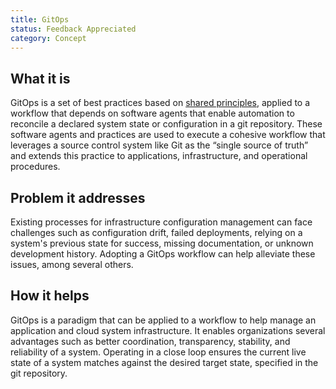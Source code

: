 ```yaml
---
title: GitOps
status: Feedback Appreciated
category: Concept
---
```


## What it is

GitOps is a set of best practices based on [shared principles](https://opengitops.dev/), applied to a workflow that depends on software agents that enable automation to reconcile a declared system state or configuration in a git repository.
These software agents and practices are used to execute a cohesive workflow that leverages a source control system like Git as the “single source of truth” and extends this practice to applications, infrastructure, and operational procedures.

## Problem it addresses

Existing processes for infrastructure configuration management can face challenges such as configuration drift, failed deployments, relying on a system's previous state for success, missing documentation, or unknown development history.
Adopting a GitOps workflow can help alleviate these issues, among several others.

## How it helps

GitOps is a paradigm that can be applied to a workflow to help manage an application and cloud system infrastructure. It enables organizations several advantages such as better coordination, transparency, stability, and reliability of a system.
Operating in a close loop ensures the current live state of a system matches against the desired target state, specified in the git repository.
